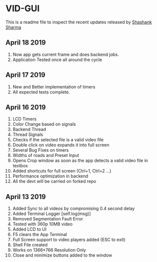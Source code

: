 # VID-GUI

This is a readme file to inspect the recent updates released by [Shashank Sharma](https://github.com/shashankrnr32)

## April 18 2019
1. Now app gets current frame and does backend jobs.
2. Application Tested once all around the cycle

## April 17 2019
1. New and Better implementation of timers
2. All expected tests complete.

## April 16 2019

1. LCD Timers
2. Color Change based on signals
3. Backend Thread
4. Thread Signals
5. Checks if the selected file is a valid video file
6. Double click on video expands it into full screen
7. Several Bug Fixes on timers
8. Widths of roads and Preset Input
9. Opens Crop window as soon as the app detects a valid video file in textbox
10. Added shortcuts for full screen (Ctrl+1, Ctrl+2 ...)
11. Performance optimization in backend
12. All the devt will be carried on forked repo

## April 13 2019

1. Added Sync to all videos by compromising 0.4 second delay
2. Added Terminal Logger [self.log(msg)]
3. Removed Segmentation Fault Error
4. Tested with 360p 10MB video
5. Added LCD to UI
6. F5 clears the App Terminal
7. Full Screen support to video players added (ESC to exit)
8. Shell File created
9. Works on 1366*766 Resolution Only
10. Close and minimize buttons added to the window

